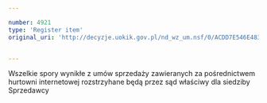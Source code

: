 ```yaml
---

number: 4921
type: 'Register item'
original_uri: 'http://decyzje.uokik.gov.pl/nd_wz_um.nsf/0/ACDD7E546E483D17C1257B8D003E0551?OpenDocument'


---
```


Wszelkie spory wynikłe z umów sprzedaży zawieranych za pośrednictwem hurtowni internetowej rozstrzyhane będą przez sąd właściwy dla siedziby Sprzedawcy
